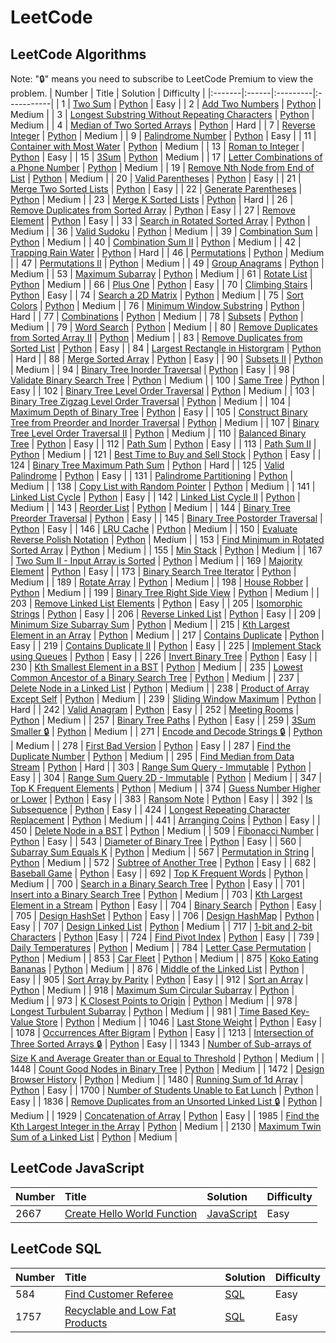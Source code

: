 # LeetCode

## LeetCode Algorithms

Note: "🔒" means you need to subscribe to LeetCode Premium to view the problem.
| Number | Title | Solution | Difficulty |
|:-------|:------|:---------|:-----------|
| 1 | [Two Sum](https://leetcode.com/problems/two-sum/) | [Python](./algorithms/1.%20Two%20Sum/solution.py) | Easy |
| 2 | [Add Two Numbers](https://leetcode.com/problems/add-two-numbers/) | [Python](./algorithms/2.%20Add%20Two%20Numbers/solution.py) | Medium |
| 3 | [Longest Substring Without Repeating Characters](https://leetcode.com/problems/longest-substring-without-repeating-characters/) | [Python](./algorithms/3.%20Longest%20Substring%20Without%20Repeating%20Characters/solution.py) | Medium |
| 4 | [Median of Two Sorted Arrays](https://leetcode.com/problems/median-of-two-sorted-arrays/description/) | [Python](./algorithms/4.%20Median%20of%20Two%20Sorted%20Arrays/solution.py) | Hard |
| 7 | [Reverse Integer](https://leetcode.com/problems/reverse-integer/description/) | [Python](./algorithms/7.%20Reverse%20Integer/Python/) | Medium |
| 9 | [Palindrome Number](https://leetcode.com/problems/palindrome-number/) | [Python](./algorithms/9.%20Palindrome%20Number/solution.py) | Easy |
| 11 | [Container with Most Water](https://leetcode.com/problems/container-with-most-water/description/) | [Python](./algorithms/11.%20Container%20With%20Most%20Water/solution.py) | Medium |
| 13 | [Roman to Integer](https://leetcode.com/problems/roman-to-integer/) | [Python](./algorithms/13.%20Roman%20to%20Integer/solution.py) | Easy |
| 15 | [3Sum](https://leetcode.com/problems/3sum/description/) | [Python](./algorithms/15.%203Sum/solution.py) | Medium |
| 17 | [Letter Combinations of a Phone Number](https://leetcode.com/problems/letter-combinations-of-a-phone-number/) | [Python](./algorithms/17.%20Letter%20Combinations%20of%20a%20Phone%20Number/solution.py) | Medium |
| 19 | [Remove Nth Node from End of List](https://leetcode.com/problems/remove-nth-node-from-end-of-list/) | [Python](./algorithms/19.%20Remove%20Nth%20Node%20From%20End%20of%20List/solution.py) | Medium |
| 20 | [Valid Parentheses](https://leetcode.com/problems/valid-parentheses/description/) | [Python](./algorithms/20.%20Valid%20Parentheses/solution.py) | Easy |
| 21 | [Merge Two Sorted Lists](https://leetcode.com/problems/merge-two-sorted-lists/description/) | [Python](./algorithms/21.%20Merge%20Two%20Sorted%20Lists/solution.py) | Easy |
| 22 | [Generate Parentheses](https://leetcode.com/problems/generate-parentheses/description/) | [Python](./algorithms/22.%20Generate%20Parentheses/solution.py) | Medium |
| 23 | [Merge K Sorted Lists](https://leetcode.com/problems/merge-k-sorted-lists/) | [Python](./algorithms/23.%20Merge%20k%20Sorted%20Lists/solution.py) | Hard |
| 26 | [Remove Duplicates from Sorted Array](https://leetcode.com/problems/remove-duplicates-from-sorted-array/description/) | [Python](./algorithms/26.%20Remove%20Duplicates%20from%20Sorted%20Array/solution.py) | Easy |
| 27 | [Remove Element](https://leetcode.com/problems/remove-element/description/) | [Python](./algorithms/27.%20Remove%20Element/solution.py) | Easy |
| 33 | [Search in Rotated Sorted Array](https://leetcode.com/problems/search-in-rotated-sorted-array/description/) | [Python](./algorithms/33.%20Search%20in%20Rotated%20Sorted%20Array/solution.py) | Medium |
| 36 | [Valid Sudoku](https://leetcode.com/problems/valid-sudoku/description/) | [Python](./algorithms/36.%20Valid%20Sudoku/solution.py) | Medium |
| 39 | [Combination Sum](https://leetcode.com/problems/combination-sum/description/) | [Python](./algorithms/39.%20Combination%20Sum/solution.py) | Medium |
| 40 | [Combination Sum II](https://leetcode.com/problems/combination-sum-ii/description/) | [Python](./algorithms/40.%20Combination%20Sum%20II/solution.py) | Medium |
| 42 | [Trapping Rain Water](https://leetcode.com/problems/trapping-rain-water/description/) | [Python](./algorithms/42.%20Trapping%20Rain%20Water/solution.py) | Hard |
| 46 | [Permutations](https://leetcode.com/problems/permutations/description/) | [Python](./algorithms/46.%20Permutations/) | Medium |
| 47 | [Permutations II](https://leetcode.com/problems/permutations-ii/description/) | [Python](./algorithms/47.%20Permutations%20II/solution.py) | Medium |
| 49 | [Group Anagrams](https://leetcode.com/problems/group-anagrams/description/) | [Python](./algorithms/49.%20Group%20Anagrams/) | Medium |
| 53 | [Maximum Subarray](https://leetcode.com/problems/maximum-subarray/description/) | [Python](./algorithms/53.%20Maximum%20Subarray/solution.py) | Medium |
| 61 | [Rotate List](https://leetcode.com/problems/rotate-list/) | [Python](./algorithms/61.%20Rotate%20List/solution.py) | Medium |
| 66 | [Plus One](https://leetcode.com/problems/plus-one/) | [Python](./algorithms/66.%20Plus%20One/solution.py) | Easy |
| 70 | [Climbing Stairs](https://leetcode.com/problems/climbing-stairs/description/) | [Python](./algorithms/70.%20Climbing%20Stairs/) | Easy |
| 74 | [Search a 2D Matrix](https://leetcode.com/problems/search-a-2d-matrix/description/) | [Python](./algorithms/74.%20Search%20a%202D%20Matrix/solution.py) | Medium |
| 75 | [Sort Colors](https://leetcode.com/problems/sort-colors/description/) | [Python](./algorithms/75.%20Sort%20Colors/solution.py) | Medium |
| 76 | [Minimum Window Substring](https://leetcode.com/problems/minimum-window-substring/) | [Python](./algorithms/76.%20Minimum%20Window%20Substring/solution.py) | Hard |
| 77 | [Combinations](https://leetcode.com/problems/combinations/description/) | [Python](./algorithms/77.%20Combinations/solution.py) | Medium |
| 78 | [Subsets](https://leetcode.com/problems/subsets/description/) | [Python](./algorithms/78.%20Subsets/solution.py) | Medium |
| 79 | [Word Search](https://leetcode.com/problems/word-search/description/) | [Python](./algorithms/79.%20Word%20Search/solution.py) | Medium |
| 80 | [Remove Duplicates from Sorted Array II](https://leetcode.com/problems/remove-duplicates-from-sorted-array-ii/description/) | [Python](./algorithms/80.%20Remove%20Duplicates%20from%20Sorted%20Array%20II/solution.py) | Medium |
| 83 | [Remove Duplicates from Sorted List](https://leetcode.com/problems/remove-duplicates-from-sorted-list/description/) | [Python](./algorithms/83.%20Remove%20Duplicates%20from%20Sorted%20List/solution.py) | Easy |
| 84 | [Largest Rectangle in Historgram](https://leetcode.com/problems/largest-rectangle-in-histogram/description/) | [Python](./algorithms/84.%20Largest%20Rectangle%20in%20Histogram/solution.py) | Hard |
| 88 | [Merge Sorted Array](https://leetcode.com/problems/merge-sorted-array/) | [Python](./algorithms/88.%20Merge%20Sorted%20Array/solution.py) | Easy |
| 90 | [Subsets II](https://leetcode.com/problems/subsets-ii/description/) | [Python](./algorithms/90.%20Subsets%20II/solution.py) | Medium |
| 94 | [Binary Tree Inorder Traversal](https://leetcode.com/problems/binary-tree-inorder-traversal/description/) | [Python](./algorithms/94.%20Binary%20Tree%20Inorder%20Traversal/solution.py) | Easy |
| 98 | [Validate Binary Search Tree](https://leetcode.com/problems/validate-binary-search-tree/) | [Python](./algorithms/98.%20Validate%20Binary%20Search%20Tree/solution.py) | Medium |
| 100 | [Same Tree](https://leetcode.com/problems/same-tree/description/) | [Python](./algorithms/100.%20Same%20Tree/solution.py) | Easy |
| 102 | [Binary Tree Level Order Traversal](https://leetcode.com/problems/binary-tree-level-order-traversal/description/) | [Python](./algorithms/102.%20Binary%20Tree%20Level%20Order%20Traversal/solution.py) | Medium |
| 103 | [Binary Tree Zigzag Level Order Traversal](https://leetcode.com/problems/binary-tree-zigzag-level-order-traversal/) | [Python](./algorithms/103.%20Binary%20Tree%20Zigzag%20Level%20Order%20Traversal/solution.py) | Medium |
| 104 | [Maximum Depth of Binary Tree](https://leetcode.com/problems/maximum-depth-of-binary-tree/) | [Python](./algorithms/104.%20Maximum%20Depth%20of%20Binary%20Tree/solution.py) | Easy |
| 105 | [Construct Binary Tree from Preorder and Inorder Traversal](https://leetcode.com/problems/construct-binary-tree-from-preorder-and-inorder-traversal/description/) | [Python](./algorithms/105.%20Construct%20Binary%20Tree%20from%20Preorder%20and%20Inorder%20Traversal/solution.py) | Medium |
| 107 | [Binary Tree Level Order Traversal II](https://leetcode.com/problems/binary-tree-level-order-traversal-ii/) | [Python](./algorithms/107.%20Binary%20Tree%20Level%20Order%20Traversal%20II/solution.py) | Medium |
| 110 | [Balanced Binary Tree](https://leetcode.com/problems/balanced-binary-tree/description/) | [Python](./algorithms/110.%20Balanced%20Binary%20Tree/solution.py) | Easy |
| 112 | [Path Sum](https://leetcode.com/problems/path-sum/description/) | [Python](./algorithms/112.%20Path%20Sum/solution.py) | Easy |
| 113 | [Path Sum II](https://leetcode.com/problems/path-sum-ii/description/) | [Python](./algorithms/113.%20Path%20Sum%20II/solution.py) | Medium |
| 121 | [Best Time to Buy and Sell Stock](https://leetcode.com/problems/best-time-to-buy-and-sell-stock/description/) | [Python](./algorithms/121.%20Best%20Time%20to%20Buy%20and%20Sell%20Stock/solution.py) | Easy |
| 124 | [Binary Tree Maximum Path Sum](https://leetcode.com/problems/binary-tree-maximum-path-sum/) | [Python](./algorithms/124.%20Binary%20Tree%20Maximum%20Path%20Sum/solution.py) | Hard |
| 125 | [Valid Palindrome](https://leetcode.com/problems/valid-palindrome/) | [Python](./algorithms/125.%20Validate%20Palindrome/solution.py) | Easy |
| 131 | [Palindrome Partitioning](https://leetcode.com/problems/palindrome-partitioning/description/) | [Python](./algorithms/131.%20Palindrome%20Partitioning/solution.py) | Medium |
| 138 | [Copy List with Random Pointer](https://leetcode.com/problems/copy-list-with-random-pointer/description/) | [Python](./algorithms/138.%20Copy%20List%20with%20Random%20Pointer/solution.py) | Medium |
| 141 | [Linked List Cycle](https://leetcode.com/problems/linked-list-cycle/description/) | [Python](./algorithms/141.%20Linked%20List%20Cycle/solution.py) | Easy |
| 142 | [Linked List Cycle II](https://leetcode.com/problems/linked-list-cycle-ii/description/) | [Python](./algorithms/142.%20Linked%20List%20Cycle%20II/solution.py) | Medium |
| 143 | [Reorder List](https://leetcode.com/problems/reorder-list/description/) | [Python](./algorithms/143.%20Reorder%20List/) | Medium |
| 144 | [Binary Tree Preorder Traversal](https://leetcode.com/problems/binary-tree-preorder-traversal/) | [Python](./algorithms/144.%20Binary%20Tree%20Preorder%20Traversal/) | Easy |
| 145 | [Binary Tree Postorder Traversal](https://leetcode.com/problems/binary-tree-postorder-traversal/) | [Python](./algorithms/145.%20Binary%20Tree%20Postorder%20Traversal/) | Easy |
| 146 | [LRU Cache](https://leetcode.com/problems/lru-cache/) | [Python](./algorithms/146.%20LRU%20Cache/solution.py) | Medium |
| 150 | [Evaluate Reverse Polish Notation](https://leetcode.com/problems/evaluate-reverse-polish-notation/description/) | [Python](./algorithms/150.%20Evaluate%20Reverse%20Polish%20Notation/) | Medium |
| 153 | [Find Minimum in Rotated Sorted Array](https://leetcode.com/problems/find-minimum-in-rotated-sorted-array/) | [Python](./algorithms/153.%20Find%20Minimum%20in%20Rotated%20Sorted%20Array/) | Medium |
| 155 | [Min Stack](https://leetcode.com/problems/min-stack/) | [Python](./algorithms/155.%20Min%20Stack/solution.py) | Medium |
| 167 | [Two Sum II - Input Array is Sorted](https://leetcode.com/problems/two-sum-ii-input-array-is-sorted/) | [Python](./algorithms/167.%20Two%20Sum%20II%20-%20Input%20Array%20is%20Sorted/solution.py) | Medium |
| 169 | [Majority Element](https://leetcode.com/problems/majority-element/) | [Python](./algorithms/169.%20Majority%20Element/solution.py) | Easy |
| 173 | [Binary Search Tree Iterator](https://leetcode.com/problems/binary-search-tree-iterator/description/) | [Python](./algorithms/173.%20Binary%20Search%20Tree%20Iterator/solution.py) | Medium |
| 189 | [Rotate Array](https://leetcode.com/problems/rotate-array/) | [Python](./algorithms/189.%20Rotate%20Array/solution.py) | Medium |
| 198 | [House Robber](https://leetcode.com/problems/house-robber/description/) | [Python](./algorithms/198.%20House%20Robber/) | Medium |
| 199 | [Binary Tree Right Side View](https://leetcode.com/problems/binary-tree-right-side-view/description/) | [Python](./algorithms/199.%20Binary%20Tree%20Right%20Side%20View/solution.py) | Medium |
| 203 | [Remove Linked List Elements](https://leetcode.com/problems/remove-linked-list-elements/) | [Python](./algorithms/203.%20Remove%20Linked%20List%20Elements/solution.py) | Easy |
| 205 | [Isomorphic Strings](https://leetcode.com/problems/isomorphic-strings/description/) | [Python](./algorithms/205.%20Isomorphic%20Strings/solution.py) | Easy |
| 206 | [Reverse Linked List](https://leetcode.com/problems/reverse-linked-list/) | [Python](./algorithms/206.%20Reverse%20Linked%20List/solution.py) | Easy |
| 209 | [Minimum Size Subarray Sum](https://leetcode.com/problems/minimum-size-subarray-sum/) | [Python](./algorithms/209.%20Minimum%20Size%20Subarray%20Sum/solution.py) | Medium |
| 215 | [Kth Largest Element in an Array](https://leetcode.com/problems/kth-largest-element-in-an-array/) | [Python](./algorithms/215.%20Kth%20Largest%20Element%20in%20an%20Array/) | Medium |
| 217 | [Contains Duplicate](https://leetcode.com/problems/contains-duplicate/) | [Python](./algorithms/217.%20Contains%20Duplicate/solution.py) | Easy |
| 219 | [Contains Duplicate II](https://leetcode.com/problems/contains-duplicate-ii/description/) | [Python](./algorithms/219.%20Contains%20Duplicate%20II/solution.py) | Easy |
| 225 | [Implement Stack using Queues](https://leetcode.com/problems/implement-stack-using-queues/) | [Python](./algorithms/225.%20Implement%20Stack%20using%20Queues/) | Easy |
| 226 | [Invert Binary Tree](https://leetcode.com/problems/invert-binary-tree/description/) | [Python](./algorithms/226.%20Invert%20Binary%20Tree/solution.py) | Easy |
| 230 | [Kth Smallest Element in a BST](https://leetcode.com/problems/kth-smallest-element-in-a-bst/description/) | [Python](./algorithms/230.%20Kth%20Smallest%20Element%20in%20a%20BST/) | Medium |
| 235 | [Lowest Common Ancestor of a Binary Search Tree](https://leetcode.com/problems/lowest-common-ancestor-of-a-binary-search-tree/description/) | [Python](./algorithms/235.%20Lowest%20Common%20Ancestor%20of%20a%20Binary%20Search%20Tree/solution.py) | Medium |
| 237 | [Delete Node in a Linked List](https://leetcode.com/problems/delete-node-in-a-linked-list/) | [Python](./algorithms/237.%20Delete%20Node%20in%20a%20Linked%20List/solution.py) | Medium |
| 238 | [Product of Array Except Self](https://leetcode.com/problems/product-of-array-except-self/description/) | [Python](./algorithms/238.%20Product%20of%20Array%20Except%20Self/solution.py) | Medium |
| 239 | [Sliding Window Maximum](https://leetcode.com/problems/sliding-window-maximum/description/) | [Python](./algorithms/239.%20Sliding%20Window%20Maximum/solution.py) | Hard |
| 242 | [Valid Anagram](https://leetcode.com/problems/valid-anagram/description/) | [Python](./algorithms/242.%20Valid%20Anagram/) | Easy |
| 252 | [Meeting Rooms](https://leetcode.com/problems/meeting-rooms/) | [Python](./algorithms/252.%20Meeting%20Rooms/solution.py) | Medium |
| 257 | [Binary Tree Paths](https://leetcode.com/problems/binary-tree-paths/description/) | [Python](./algorithms/257.%20Binary%20Tree%20Paths/solution.py) | Easy |
| 259 | [3Sum Smaller 🔒](https://leetcode.com/problems/3sum-smaller/description/) | [Python](./algorithms/259.%203Sum%20Smaller/solution.py) | Medium |
| 271 | [Encode and Decode Strings 🔒](https://leetcode.com/problems/encode-and-decode-strings/) | [Python](./algorithms/271.%20Encode%20and%20Decode%20Strings/solution.py) | Medium |
| 278 | [First Bad Version](https://leetcode.com/problems/first-bad-version/description/) | [Python](./algorithms/278.%20First%20Bad%20Version/solution.py) | Easy |
| 287 | [Find the Duplicate Number](https://leetcode.com/problems/find-the-duplicate-number/description/) | [Python](./algorithms/287.%20Find%20the%20Duplicate%20Number/solution.py) | Medium |
| 295 | [Find Median from Data Stream](https://leetcode.com/problems/find-median-from-data-stream/description/) | [Python](./algorithms/295.%20Find%20Median%20from%20Data%20Stream/solution.py) | Hard |
| 303 | [Range Sum Query - Immutable](https://leetcode.com/problems/range-sum-query-immutable/) | [Python](./algorithms/303.%20Range%20Sum%20Query%20-%20Immutable/solution.py) | Easy |
| 304 | [Range Sum Query 2D - Immutable](https://leetcode.com/problems/range-sum-query-2d-immutable/description/?source=submission-ac) | [Python](./algorithms/304.%20Range%20Sum%20Query%202D%20-%20Immutable/solution.py) | Medium |
| 347 | [Top K Frequent Elements](https://leetcode.com/problems/top-k-frequent-elements/description/) | [Python](./algorithms/347.%20Top%20K%20Frequent%20Elements/) | Medium |
| 374 | [Guess Number Higher or Lower](https://leetcode.com/problems/guess-number-higher-or-lower/description/) | [Python](./algorithms/374.%20Guess%20Number%20Higher%20or%20Lower/solution.py) | Easy |
| 383 | [Ransom Note](https://leetcode.com/problems/ransom-note/description/) | [Python](./algorithms/383.%20Ransom%20Note/solution.py) | Easy |
| 392 | [Is Subsequence](https://leetcode.com/problems/is-subsequence/description/) | [Python](./algorithms/392.%20Is%20Subsequence/solution.py) | Easy |
| 424 | [Longest Repeating Character Replacement](https://leetcode.com/problems/longest-repeating-character-replacement/description/) | [Python](./algorithms/424.%20Longest%20Repeating%20Character%20Replacement/solution.py) | Medium |
| 441 | [Arranging Coins](https://leetcode.com/problems/arranging-coins/description/) | [Python](./algorithms/441.%20Arranging%20Coins/solution.py) | Easy |
| 450 | [Delete Node in a BST](https://leetcode.com/problems/delete-node-in-a-bst/description/) | [Python](./algorithms/450.%20Delete%20Node%20in%20a%20BST/solution.py) | Medium |
| 509 | [Fibonacci Number](https://leetcode.com/problems/fibonacci-number/description/) | [Python](./algorithms/509.%20Fibonacci%20Number/) | Easy |
| 543 | [Diameter of Binary Tree](https://leetcode.com/problems/diameter-of-binary-tree/description/) | [Python](./algorithms/543.%20Diameter%20of%20Binary%20Tree/solution.py) | Easy |
| 560 | [Subarray Sum Equals K](https://leetcode.com/problems/subarray-sum-equals-k/description/) | [Python](./algorithms/560.%20Subarray%20Sum%20Equals%20K/solution.py) | Medium |
| 567 | [Permutation in String](https://leetcode.com/problems/permutation-in-string/description/) | [Python](./algorithms/567.%20Permutation%20in%20String/solution.py) | Medium |
| 572 | [Subtree of Another Tree](https://leetcode.com/problems/subtree-of-another-tree/description/) | [Python](./algorithms/572.%20Subtree%20of%20Another%20Tree/solution.py) | Easy |
| 682 | [Baseball Game](https://leetcode.com/problems/baseball-game/description/) | [Python](./algorithms/682.%20Baseball%20Game/solution.py) | Easy |
| 692 | [Top K Frequent Words](https://leetcode.com/problems/top-k-frequent-words/description/) | [Python](./algorithms/692.%20Top%20K%20Frequent%20Words/) | Medium |
| 700 | [Search in a Binary Search Tree](https://leetcode.com/problems/search-in-a-binary-search-tree/description/) | [Python](./algorithms/700.%20Search%20in%20a%20Binary%20Search%20Tree/solution.py) | Easy |
| 701 | [Insert into a Binary Search Tree](https://leetcode.com/problems/insert-into-a-binary-search-tree/) | [Python](./algorithms/701.%20Insert%20into%20a%20Binary%20Search%20Tree/solution.py) | Medium |
| 703 | [Kth Largest Element in a Stream](https://leetcode.com/problems/kth-largest-element-in-a-stream/description/) | [Python](./algorithms/703.%20Kth%20Largest%20Element%20in%20a%20Stream/solution.py) | Easy |
| 704 | [Binary Search](https://leetcode.com/problems/binary-search/) | [Python](./algorithms/704.%20Binary%20Search/solution.py) | Easy |
| 705 | [Design HashSet](https://leetcode.com/problems/design-hashset/) | [Python](./algorithms/705.%20Design%20HashSet/) | Easy |
| 706 | [Design HashMap](https://leetcode.com/problems/design-hashmap/description/) | [Python](./algorithms/706.%20Design%20HashMap/solution.py) | Easy |
| 707 | [Design Linked List](https://leetcode.com/problems/design-linked-list/) | [Python](./algorithms/707.%20Design%20Linked%20List/solution.py) | Medium |
| 717 | [1-bit and 2-bit Characters](https://leetcode.com/problems/1-bit-and-2-bit-characters/description/) | [Python](./algorithms/717.%201-bit%20and%202-bit%20Characters/solution.py) |Easy |
| 724 | [Find Pivot Index](https://leetcode.com/problems/find-pivot-index/) | [Python](./algorithms/724.%20Find%20Pivot%20Index/solution.py) | Easy |
| 739 | [Daily Temperatures](https://leetcode.com/problems/daily-temperatures/) | [Python](./algorithms/739.%20Daily%20Temperatures/) | Medium |
| 784 | [Letter Case Permutation](https://leetcode.com/problems/letter-case-permutation/description/) | [Python](./algorithms/784.%20Letter%20Case%20Permutation/solution.py) | Medium |
| 853 | [Car Fleet](https://leetcode.com/problems/car-fleet/description/) | [Python](./algorithms/853.%20Car%20Fleet/solution.py) | Medium |
| 875 | [Koko Eating Bananas](https://leetcode.com/problems/koko-eating-bananas/description/) | [Python](./algorithms/875.%20Koko%20Eating%20Bananas/solution.py) | Medium |
| 876 | [Middle of the Linked List](https://leetcode.com/problems/middle-of-the-linked-list/description/) | [Python](./algorithms/876.%20Middle%20of%20the%20Linked%20List/solution.py) | Easy |
| 905 | [Sort Array by Parity](https://leetcode.com/problems/sort-array-by-parity/description/) | [Python](./algorithms/905.%20Sort%20Array%20By%20Parity/solution.py) | Easy |
| 912 | [Sort an Array](https://leetcode.com/problems/sort-an-array/description/) | [Python](./algorithms/912.%20Sort%20an%20Array/solution.py) | Medium |
| 918 | [Maximum Sum Circular Subarray](https://leetcode.com/problems/maximum-sum-circular-subarray/) | [Python](./algorithms/918.%20Maximum%20Sum%20Circular%20Subarray/solution.py) | Medium |
| 973 | [K Closest Points to Origin](https://leetcode.com/problems/k-closest-points-to-origin/description/) | [Python](./algorithms/973.%20K%20Closest%20Points%20to%20Origin/) | Medium |
| 978 | [Longest Turbulent Subarray](https://leetcode.com/problems/longest-turbulent-subarray/description/) | [Python](./algorithms/978.%20Longest%20Turbulent%20Subarray/) | Medium |
| 981 | [Time Based Key-Value Store](https://leetcode.com/problems/time-based-key-value-store/) | [Python](./algorithms/981.%20Time%20Based%20Key-Value%20Store/solution.py) | Medium |
| 1046 | [Last Stone Weight](https://leetcode.com/problems/last-stone-weight/description/) | [Python](./algorithms/1046.%20Last%20Stone%20Weight/solution.py) | Easy |
| 1078 | [Occurrences After Bigram](https://leetcode.com/problems/occurrences-after-bigram/description/) | [Python](./algorithms/1078.%20Occurrences%20After%20Bigram/solution.py) | Easy |
| 1213 | [Intersection of Three Sorted Arrays 🔒](https://leetcode.com/problems/intersection-of-three-sorted-arrays/description/) | [Python](./algorithms/1213.%20Intersection%20of%20Three%20Sorted%20Arrays/) | Easy |
| 1343 | [Number of Sub-arrays of Size K and Average Greater than or Equal to Threshold](https://leetcode.com/problems/number-of-sub-arrays-of-size-k-and-average-greater-than-or-equal-to-threshold/description/) | [Python](./algorithms/1343.%20Number%20of%20Sub-arrays%20of%20Size%20K%20and%20Average%20Greater%20than%20or%20Equal%20to%20Threshold/solution.py) | Medium |
| 1448 | [Count Good Nodes in Binary Tree](https://leetcode.com/problems/count-good-nodes-in-binary-tree/description/) | [Python](./algorithms/1448.%20Count%20Good%20Nodes%20in%20Binary%20Tree/solution.py) | Medium |
| 1472 | [Design Browser History](https://leetcode.com/problems/design-browser-history/) | [Python](./algorithms/1472.%20Design%20Browser%20History/solution.py) | Medium |
| 1480 | [Running Sum of 1d Array](https://leetcode.com/problems/running-sum-of-1d-array/description/) | [Python](./algorithms/1480.%20Running%20Sum%20of%201d%20Array/solution.py) | Easy |
| 1700 | [Number of Students Unable to Eat Lunch](https://leetcode.com/problems/number-of-students-unable-to-eat-lunch/) | [Python](./algorithms/1700.%20Number%20of%20Students%20Unable%20to%20Eat%20Lunch/solution.py) | Easy |
| 1836 | [Remove Duplicates from an Unsorted Linked List 🔒](https://leetcode.com/problems/remove-duplicates-from-an-unsorted-linked-list/description/) | [Python](./algorithms/1836.%20Remove%20Duplicates%20From%20an%20Unsorted%20Linked%20List/solution.py) | Medium |
| 1929 | [Concatenation of Array](https://leetcode.com/problems/concatenation-of-array/description/) | [Python](./algorithms/1929.%20Concatenation%20of%20Array/solution.py) | Easy |
| 1985 | [Find the Kth Largest Integer in the Array](https://leetcode.com/problems/find-the-kth-largest-integer-in-the-array/description/) | [Python](./algorithms/1985.%20Find%20the%20Kth%20Largest%20Integer%20in%20the%20Array/solution.py) | Medium |
| 2130 | [Maximum Twin Sum of a Linked List](https://leetcode.com/problems/maximum-twin-sum-of-a-linked-list/) | [Python](./algorithms/2130.%20Maximum%20Twin%20Sum%20of%20a%20Linked%20List/solution.py) | Medium |

## LeetCode JavaScript

| Number | Title                                                                                                 | Solution                                                                         | Difficulty |
| :----- | :---------------------------------------------------------------------------------------------------- | :------------------------------------------------------------------------------- | :--------- |
| 2667   | [Create Hello World Function](https://leetcode.com/problems/create-hello-world-function/description/) | [JavaScript](./algorithms/2667.%20Create%20Hello%20World%20Function/solution.js) | Easy       |

## LeetCode SQL

| Number | Title                                                                                                         | Solution                                                                  | Difficulty |
| :----- | :------------------------------------------------------------------------------------------------------------ | :------------------------------------------------------------------------ | :--------- |
| 584    | [Find Customer Referee](https://leetcode.com/problems/find-customer-referee/description/)                     | [SQL](./sql/584.%20Find%20Customer%20Referee/solution.sql)                | Easy       |
| 1757   | [Recyclable and Low Fat Products](https://leetcode.com/problems/recyclable-and-low-fat-products/description/) | [SQL](./sql/1757.%20Recyclable%20and%20Low%20Fat%20Products/solution.sql) | Easy       |
